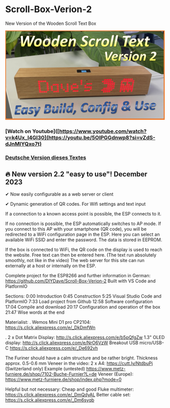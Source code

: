 # Scroll-Box-Verion-2
New Version of the Wooden Scroll Text Box

![alt tag](https://github.com/DIYDave/Scroll-Box-Verion-2/blob/main/Thumbnail_v2.png)
<br>
### [Watch on Youtube]([https://www.youtube.com/watch?v=k4Ux_I4Gl30](https://youtu.be/5OIPGGdnwp8?si=vZdS-dJnMlYQxo7t)   
### [Deutsche Version dieses Textes](https://github.com/DIYDave/ScrollText-ESP8266/blob/V2.0/Deutsch.md)

## 🔥 New version 2.2 "easy to use"! December 2023
✔  Now easily configurable as a web server or client

✔  Dynamic generation of QR codes. For Wifi settings and text input

If a connection to a known access point is possible, the ESP connects to it.

If no connection is possible, the ESP automatically switches to AP mode.
If you connect to this AP with your smartphone (QR code), you will be redirected to a WiFi configuration page in the ESP.
Here you can select an available WiFi SSID and enter the password. The data is stored in EEPROM.

If the box is connected to WiFi, the QR code on the display is used to reach the website.
Free text can then be entered here. (The text run absolutely smoothly, not like in the video)
The web server for this site can run externally at a host or internally on the ESP.

Complete project for the ESP8266 and further information in German:
https://github.com/DIYDave/Scroll-Box-Verion-2
Built with VS Code and PlatformIO

Sections:
0:00 Introduction
0:45 Construction
5:25 Visual Studio Code and PlatformIO
7:33 Load project from Github
12:58 Software configuration
17:04 Compile and download
20:17 Configuration and operation of the box
21:47 Wise words at the end

Materialist:
. Wemos Mini D1 pro CP2104: https://s.click.aliexpress.com/e/_DkDmfWn

. 2 x Dot Matrix Display: http://s.click.aliexpress.com/e/b5pQfgZw
1.3" OLED display: http://s.click.aliexpress.com/e/NrO6VzW
Breakout USB micro/USB-C https://s.click.aliexpress.com/e/_De692vh

The Furiner should have a calm structure and be rather bright. Thickness approx. 0.5-0.6 mm
Veneer in the video: 2 x A4: https://cutt.ly/NtdbuPj (Switzerland only)
Example (untested) https://www.metz-furniere.de/shop/7102-Buche-Furnier?L=de
Veneer (Europe): https://www.metz-furniere.de/shop/index.php?mode=0

Helpful but not necessary:
Cheap and good Fluke multimeter:
https://s.click.aliexpress.com/e/_DmQdyAL
Better cable set:
https://s.click.aliexpress.com/e/_Dm6syqb
